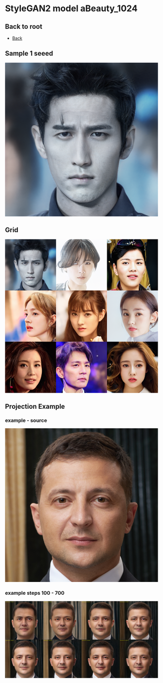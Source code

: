 # StyleGAN2 model aBeauty_1024

## Back to root
- [Back](./../../README.md)

## Sample 1 seeed 
![](sample.png)

## Grid
![](grid.png)

## Projection Example 
### example - source
![](./projection/example_01.png)
### example steps 100 - 700
![](./projection/projection_by_steps.png )
